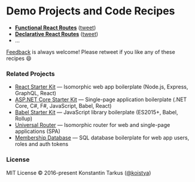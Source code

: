 # Demo Projects and Code Recipes

- **[Functional React Routes](functional-react-routes)** ([tweet](https://twitter.com/koistya/status/745065434450395136))
- **[Declarative React Routes](declarative-react-routes)** ([tweet](https://twitter.com/koistya/status/745130545504358400))
- ...

[Feedback](https://github.com/koistya/demos/issues/new) is always welcome! Please retweet if you like any of these recipes :smile:

### Related Projects

* [React Starter Kit](https://github.com/kriasoft/react-starter-kit) — Isomorphic web app boilerplate (Node.js, Express, GraphQL, React)
* [ASP.NET Core Starter Kit](https://github.com/kriasoft/aspnet-starter-kit) — Single-page application boilerplate (.NET Core, C#, F#, JavaScript, Babel, React)
* [Babel Starter Kit](https://github.com/kriasoft/babel-starter-kit) — JavaScript library boilerplate (ES2015+, Babel, Rollup)
* [Universal Router](https://github.com/kriasoft/universal-router) — Isomorphic router for web and single-page applications (SPA)
* [Membership Database](https://github.com/membership/membership.db) — SQL database boilerplate for web app users, roles and auth tokens


### License

MIT License © 2016-present Konstantin Tarkus ([@koistya](https://github.com/koistya))
